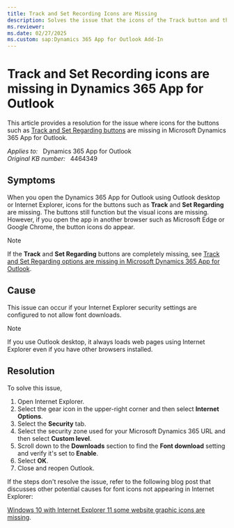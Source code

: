 ```yaml
---
title: Track and Set Recording Icons are Missing
description: Solves the issue that the icons of the Track button and the Set Recording button are missing in Microsoft Dynamics 365 App for Outlook.
ms.reviewer: 
ms.date: 02/27/2025
ms.custom: sap:Dynamics 365 App for Outlook Add-In
---
```

# Track and Set Recording icons are missing in Dynamics 365 App for Outlook

This article provides a resolution for the issue where icons for the buttons such as [Track and Set Regarding buttons](/dynamics365/outlook-addin/user-guide/overview-tracking-records) are missing in Microsoft Dynamics 365 App for Outlook.

_Applies to:_ &nbsp; Dynamics 365 App for Outlook  
_Original KB number:_ &nbsp; 4464349

## Symptoms

When you open the Dynamics 365 App for Outlook using Outlook desktop or Internet Explorer, icons for the buttons such as **Track** and **Set Regarding** are missing. The buttons still function but the visual icons are missing. However, if you open the app in another browser such as Microsoft Edge or Google Chrome, the button icons do appear.

> [!NOTE]
> If the **Track** and **Set Regarding** buttons are completely missing, see [Track and Set Regarding options are missing in Microsoft Dynamics 365 App for Outlook](track-set-regarding-options-miss.md).

## Cause

This issue can occur if your Internet Explorer security settings are configured to not allow font downloads.

> [!NOTE]
> If you use Outlook desktop, it always loads web pages using Internet Explorer even if you have other browsers installed.

## Resolution

To solve this issue,

1. Open Internet Explorer.
2. Select the gear icon in the upper-right corner and then select **Internet Options**.
3. Select the **Security** tab.
4. Select the security zone used for your Microsoft Dynamics 365 URL and then select **Custom level**.
5. Scroll down to the **Downloads** section to find the **Font download** setting and verify it's set to **Enable**.
6. Select **OK**.
7. Close and reopen Outlook.

If the steps don't resolve the issue, refer to the following blog post that discusses other potential causes for font icons not appearing in Internet Explorer:

[Windows 10 with Internet Explorer 11 some website graphic icons are missing](/archive/blogs/askie/windows-10-with-internet-explorer-11-some-website-graphic-icons-are-missing).
